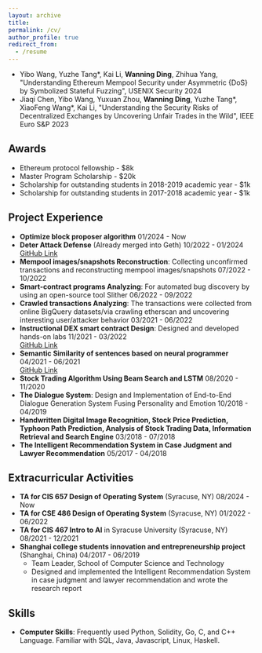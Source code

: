 ```yaml
---
layout: archive
title: 
permalink: /cv/
author_profile: true
redirect_from:
  - /resume
---
```


- Yibo Wang, Yuzhe Tang*, Kai Li, **Wanning Ding**, Zhihua Yang, "Understanding Ethereum Mempool Security under Asymmetric {DoS} by Symbolized Stateful Fuzzing", USENIX Security 2024
- Jiaqi Chen, Yibo Wang, Yuxuan Zhou, **Wanning Ding**, Yuzhe Tang*, XiaoFeng Wang*, Kai Li, "Understanding the Security Risks of Decentralized Exchanges by Uncovering Unfair Trades in the Wild", IEEE Euro S&P 2023

## Awards

- Ethereum protocol fellowship - $8k
- Master Program Scholarship - $20k
- Scholarship for outstanding students in 2018-2019 academic year - $1k
- Scholarship for outstanding students in 2017-2018 academic year - $1k

## Project Experience

- **Optimize block proposer algorithm** 01/2024 - Now
- **Deter Attack Defense** (Already merged into Geth) 10/2022 - 01/2024  
  [GitHub Link](https://github.com/ethereum/go-ethereum/pull/26648)
- **Mempool images/snapshots Reconstruction**: Collecting unconfirmed transactions and reconstructing mempool images/snapshots 07/2022 - 10/2022
- **Smart-contract programs Analyzing**: For automated bug discovery by using an open-source tool Slither 06/2022 - 09/2022
- **Crawled transactions Analyzing**: The transactions were collected from online BigQuery datasets/via crawling etherscan and uncovering interesting user/attacker behavior 03/2021 - 06/2022
- **Instructional DEX smart contract Design**: Designed and developed hands-on labs 11/2021 - 03/2022  
  [GitHub Link](https://github.com/BlockchainLabSU/SUBlockchainLabs)
- **Semantic Similarity of sentences based on neural programmer** 04/2021 - 06/2021  
  [GitHub Link](https://github.com/dwn1998/NLP_similarity_based_on_neural_programmer-.git)
- **Stock Trading Algorithm Using Beam Search and LSTM** 08/2020 - 11/2020
- **The Dialogue System**: Design and Implementation of End-to-End Dialogue Generation System Fusing Personality and Emotion 10/2018 - 04/2019
- **Handwritten Digital Image Recognition, Stock Price Prediction, Typhoon Path Prediction, Analysis of Stock Trading Data, Information Retrieval and Search Engine** 03/2018 - 07/2018
- **The Intelligent Recommendation System in Case Judgment and Lawyer Recommendation** 05/2017 - 04/2018

## Extracurricular Activities

- **TA for CIS 657 Design of Operating System** (Syracuse, NY) 08/2024 - Now
- **TA for CSE 486 Design of Operating System** (Syracuse, NY) 01/2022 - 06/2022
- **TA for CIS 467 Intro to AI** in Syracuse University (Syracuse, NY) 08/2021 - 12/2021
- **Shanghai college students innovation and entrepreneurship project** (Shanghai, China) 04/2017 - 06/2019  
  - Team Leader, School of Computer Science and Technology
  - Designed and implemented the Intelligent Recommendation System in case judgment and lawyer recommendation and wrote the research report

## Skills

- **Computer Skills**: Frequently used Python, Solidity, Go, C, and C++ Language. Familiar with SQL, Java, Javascript, Linux, Haskell.
